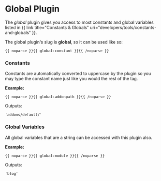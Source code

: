 # Global Plugin

The _global_ plugin gives you access to most constants and global variables listed in {{ link title="Constants & Globals" uri="developers/tools/constants-and-globals" }}.

The global plugin's slug is **global**, so it can be used like so:

    {{ noparse }}{{ global:constant }}{{ /noparse }}

### Constants

Constants are automatically converted to uppercase by the plugin so you may type the constant name
just like you would the rest of the tag.

__Example:__

    {{ noparse }}{{ global:addonpath }}{{ /noparse }}

Outputs:

	'addons/default/'


### Global Variables

All global variables that are a string can be accessed with this plugin also.

__Example:__

    {{ noparse }}{{ global:module }}{{ /noparse }}

Outputs:

	'blog'